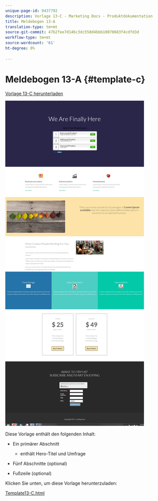 ```yaml
---
unique-page-id: 9437792
description: Vorlage 13-C - Marketing Docs - Produktdokumentation
title: Meldebogen 13-A
translation-type: tm+mt
source-git-commit: 47b2fee7d146c3dc558d4bbb10070683f4cdfd3d
workflow-type: tm+mt
source-wordcount: '61'
ht-degree: 0%

---
```



# Meldebogen 13-A {#template-c}

[Vorlage 13-C herunterladen](http://docs.marketo.com/download/attachments/9437792/template-13c.html?version=1&amp;modificationdate=1438980021000&amp;api=v2)

![](assets/image2015-8-11-11-3a45-3a44.png)

Diese Vorlage enthält den folgenden Inhalt:

* Ein primärer Abschnitt

   * enthält Hero-Titel und Umfrage

* Fünf Abschnitte (optional)
* Fußzeile (optional)

Klicken Sie unten, um diese Vorlage herunterzuladen:

[Template13-C.html](http://docs.marketo.com/download/attachments/9437792/template-13c.html?version=1&amp;modificationdate=1438980021000&amp;api=v2)
